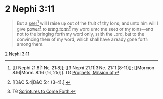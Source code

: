 # 2 Nephi 3:11

> But a <u>seer</u>[^a] will I raise up out of the fruit of thy loins; and unto him will I give <u>power</u>[^b] to <u>bring forth</u>[^c] my word unto the seed of thy loins—and not to the bringing forth my word only, saith the Lord, but to the convincing them of my word, which shall have already gone forth among them.

[2 Nephi 3:11](https://www.churchofjesuschrist.org/study/scriptures/bofm/2-ne/3?lang=eng&id=p11#p11)


[^a]: [[1 Nephi 21.8|1 Ne. 21:8]]; [[3 Nephi 21.11|3 Ne. 21:11 (8-11)]]; [[Mormon 8.16|Morm. 8:16 (16, 25)]]. TG [Prophets, Mission of](https://www.churchofjesuschrist.org/study/scriptures/tg/prophets-mission-of?lang=eng).
[^b]: [[D&C 5.4|D&C 5:4 (3-4).]]
[^c]: TG [Scriptures to Come Forth.](https://www.churchofjesuschrist.org/study/scriptures/tg/scriptures-to-come-forth?lang=eng)
